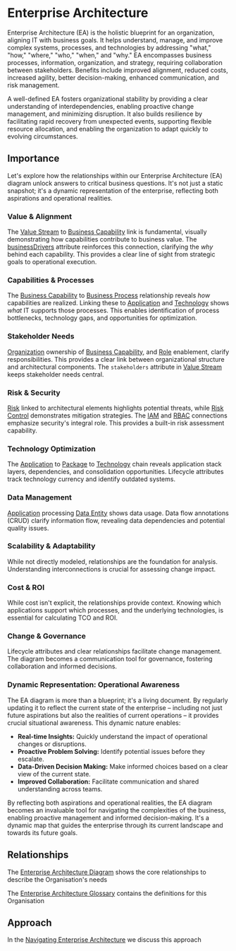 # Enterprise Architecture

Enterprise Architecture (EA) is the holistic blueprint for an organization, aligning IT with business goals. It helps understand, manage, and improve complex systems, processes, and technologies by addressing "what," "how," "where," "who," "when," and "why." EA encompasses business processes, information, organization, and strategy, requiring collaboration between stakeholders. Benefits include improved alignment, reduced costs, increased agility, better decision-making, enhanced communication, and risk management. 

A well-defined EA fosters organizational stability by providing a clear understanding of interdependencies, enabling proactive change management, and minimizing disruption. It also builds resilience by facilitating rapid recovery from unexpected events, supporting flexible resource allocation, and enabling the organization to adapt quickly to evolving circumstances. 

## Importance

Let's explore how the relationships within our Enterprise Architecture (EA) diagram unlock answers to critical business questions. It's not just a static snapshot; it's a dynamic representation of the enterprise, reflecting both aspirations and operational realities.

### Value & Alignment

The [Value Stream](ea-glossary.md#value-stream) to [Business Capability](ea-glossary.md#business-capability) link is fundamental, visually demonstrating how capabilities contribute to business value. The [businessDrivers](ea-glossary.md#core-attributes) attribute reinforces this connection, clarifying the *why* behind each capability. This provides a clear line of sight from strategic goals to operational execution.

### Capabilities & Processes

The [Business Capability](ea-glossary.md#business-capability) to [Business Process](ea-glossary.md#business-process) relationship reveals *how* capabilities are realized. Linking these to [Application](ea-glossary.md#application) and [Technology](ea-glossary.md#technology) shows *what* IT supports those processes. This enables identification of process bottlenecks, technology gaps, and opportunities for optimization.

### Stakeholder Needs

[Organization](ea-glossary.md#organization) ownership of [Business Capability](ea-glossary.md#business-capability), and [Role](ea-glossary.md#role) enablement, clarify responsibilities. This provides a clear link between organizational structure and architectural components. The `stakeholders` attribute in [Value Stream](ea-glossary.md#value-stream) keeps stakeholder needs central.

### Risk & Security

[Risk](ea-glossary.md#risk) linked to architectural elements highlights potential threats, while [Risk Control](ea-glossary.md#risk-control) demonstrates mitigation strategies. The [IAM](ea-glossary.md#iam-identity-and-access-management) and [RBAC](ea-glossary.md#rbac-role-based-access-control) connections emphasize security's integral role. This provides a built-in risk assessment capability.

### Technology Optimization

The [Application](ea-glossary.md#application) to [Package](ea-glossary.md#package) to [Technology](ea-glossary.md#technology) chain reveals application stack layers, dependencies, and consolidation opportunities. Lifecycle attributes track technology currency and identify outdated systems.

### Data Management

[Application](ea-glossary.md#application) processing [Data Entity](ea-glossary.md#data-entity) shows data usage. Data flow annotations (CRUD) clarify information flow, revealing data dependencies and potential quality issues.

### Scalability & Adaptability

While not directly modeled, relationships are the foundation for analysis. Understanding interconnections is crucial for assessing change impact.

### Cost & ROI

While cost isn't explicit, the relationships provide context. Knowing which applications support which processes, and the underlying technologies, is essential for calculating TCO and ROI.

### Change & Governance

Lifecycle attributes and clear relationships facilitate change management. The diagram becomes a communication tool for governance, fostering collaboration and informed decisions.

### Dynamic Representation: Operational Awareness

The EA diagram is more than a blueprint; it's a living document. By regularly updating it to reflect the current state of the enterprise – including not just future aspirations but also the realities of current operations – it provides crucial situational awareness. This dynamic nature enables:

* **Real-time Insights:** Quickly understand the impact of operational changes or disruptions.
* **Proactive Problem Solving:** Identify potential issues before they escalate.
* **Data-Driven Decision Making:** Make informed choices based on a clear view of the current state.
* **Improved Collaboration:** Facilitate communication and shared understanding across teams.

By reflecting both aspirations and operational realities, the EA diagram becomes an invaluable tool for navigating the complexities of the business, enabling proactive management and informed decision-making. It's a dynamic map that guides the enterprise through its current landscape and towards its future goals.

## Relationships

The [Enterprise Architecture Diagram](ea-diagram.md) shows the core relationships to describe the Organisation's needs

The [Enterprise Architecture Glossary](ea-glossary.md) contains the definitions for this Organisation

## Approach
In the [Navigating Enterprise Architecture](navigating-ea.md) we discuss this approach